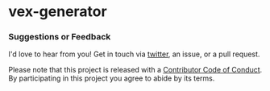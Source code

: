 # vex-generator

### Suggestions or Feedback

I'd love to hear from you! Get in touch via [twitter](https://twitter.com/mattie), an issue, or a pull request.

Please note that this project is released with a [Contributor Code of Conduct](CODE_OF_CONDUCT.md). By participating in this project you agree to abide by its terms.
